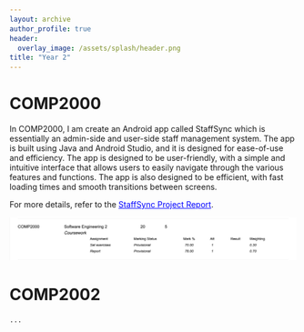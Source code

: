 ```yaml
---
layout: archive
author_profile: true
header:
  overlay_image: /assets/splash/header.png
title: "Year 2"
---
```

# COMP2000

In COMP2000, I am create an Android app called StaffSync which is essentially an admin-side and user-side staff management system. The app is built using Java and Android Studio, and it is designed for ease-of-use and efficiency. The app is designed to be user-friendly, with a simple and intuitive interface that allows users to easily navigate through the various features and functions. The app is also designed to be efficient, with fast loading times and smooth transitions between screens.

For more details, refer to the <a href="https://github.com/alfie-ns/StaffSync-APP/blob/main/docs/Report_COMP2000_StaffSync.md" style="color: blue;">StaffSync Project Report</a>.


![2000-grade](image/year-2/2000-grade.png)

# COMP2002

``...``
